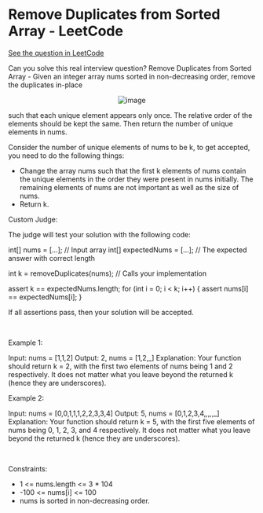 # Remove Duplicates from Sorted Array - LeetCode
[See the question in LeetCode](https://leetcode.com/problems/remove-duplicates-from-sorted-array/submissions/1551056581/?envType=study-plan-v2&envId=top-interview-150)

Can you solve this real interview question? Remove Duplicates from Sorted Array - Given an integer array nums sorted in non-decreasing order, remove the duplicates in-place 
<p align="center">
  <img src="https://en.wikipedia.org/wiki/In-place_algorithm" alt="image" >
</p>
 such that each unique element appears only once. The relative order of the elements should be kept the same. Then return the number of unique elements in nums.

Consider the number of unique elements of nums to be k, to get accepted, you need to do the following things:

 * Change the array nums such that the first k elements of nums contain the unique elements in the order they were present in nums initially. The remaining elements of nums are not important as well as the size of nums.
 * Return k.

Custom Judge:

The judge will test your solution with the following code:


int[] nums = [...]; // Input array
int[] expectedNums = [...]; // The expected answer with correct length

int k = removeDuplicates(nums); // Calls your implementation

assert k == expectedNums.length;
for (int i = 0; i < k; i++) {
    assert nums[i] == expectedNums[i];
}


If all assertions pass, then your solution will be accepted.

 

Example 1:


Input: nums = [1,1,2]
Output: 2, nums = [1,2,_]
Explanation: Your function should return k = 2, with the first two elements of nums being 1 and 2 respectively.
It does not matter what you leave beyond the returned k (hence they are underscores).


Example 2:


Input: nums = [0,0,1,1,1,2,2,3,3,4]
Output: 5, nums = [0,1,2,3,4,_,_,_,_,_]
Explanation: Your function should return k = 5, with the first five elements of nums being 0, 1, 2, 3, and 4 respectively.
It does not matter what you leave beyond the returned k (hence they are underscores).


 

Constraints:

 * 1 <= nums.length <= 3 * 104
 * -100 <= nums[i] <= 100
 * nums is sorted in non-decreasing order.
